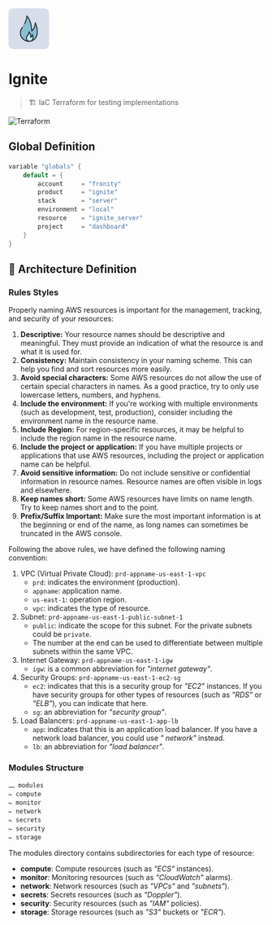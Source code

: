 <img src="./project/assets/logo.svg" alt="logo" width="80" />

# Ignite

> 🏗️ IaC Terraform for testing implementations

![Terraform](https://img.shields.io/badge/v1.5.X-ECEFF4?style=for-the-badge&logo=Terraform&logoColor=B48EAD)

## Global Definition

```GO
variable "globals" {  
	default = {  
        account     = "fronity"
        product     = "ignite"
        stack       = "server"
        environment = "local"
        resource    = "ignite_server"
        project     = "dashboard"
	}  
}
```

## 🦺 Architecture Definition

### Rules Styles

Properly naming AWS resources is important for the management, tracking, and security of your resources:

1. **Descriptive:** Your resource names should be descriptive and meaningful. They must provide an indication of what
   the resource is and what it is used for.
2. **Consistency:** Maintain consistency in your naming scheme. This can help you find and sort resources more easily.
3. **Avoid special characters:** Some AWS resources do not allow the use of certain special characters in names. As a
   good practice, try to only use lowercase letters, numbers, and hyphens.
4. **Include the environment:** If you're working with multiple environments (such as development, test, production),
   consider including the environment name in the resource name.
5. **Include Region:** For region-specific resources, it may be helpful to include the region name in the resource name.
6. **Include the project or application:** If you have multiple projects or applications that use AWS resources,
   including the project or application name can be helpful.
7. **Avoid sensitive information:** Do not include sensitive or confidential information in resource names. Resource
   names are often visible in logs and elsewhere.
8. **Keep names short:** Some AWS resources have limits on name length. Try to keep names short and to the point.
9. **Prefix/Suffix Important:** Make sure the most important information is at the beginning or end of the name, as long
   names can sometimes be truncated in the AWS console.

Following the above rules, we have defined the following naming convention:

1. VPC (Virtual Private Cloud): `prd-appname-us-east-1-vpc`
    - `prd`: indicates the environment (production).
    - `appname`: application name.
    - `us-east-1`: operation region.
    - `vpc`: indicates the type of resource.
2. Subnet: `prd-appname-us-east-1-public-subnet-1`
    - `public`: indicate the scope for this subnet. For the private subnets could be `private`.
    - The number at the end can be used to differentiate between multiple subnets within the same VPC.
3. Internet Gateway: `prd-appname-us-east-1-igw`
    - `igw`: is a common abbreviation for _"internet gateway"_.
4. Security Groups: `prd-appname-us-east-1-ec2-sg`
    - `ec2`: indicates that this is a security group for _"EC2"_ instances. If you have security groups for other types
      of resources (such as _"RDS"_ or _"ELB"_), you can indicate that here.
    - `sg`: an abbreviation for _"security group"_.
5. Load Balancers: `prd-appname-us-east-1-app-lb`
    - `app`: indicates that this is an application load balancer. If you have a network load balancer, you could use _"
      network"_ instead.
    - `lb`: an abbreviation for _"load balancer"_.

### Modules Structure

```MARKDOWN
⎼ modules
⌙ compute
⌙ monitor
⌙ network
⌙ secrets
⌙ security
⌙ storage
```

The modules directory contains subdirectories for each type of resource:

- **compute**: Compute resources (such as _"ECS"_ instances).
- **monitor**: Monitoring resources (such as _"CloudWatch"_ alarms).
- **network**: Network resources (such as _"VPCs"_ and _"subnets"_).
- **secrets**: Secrets resources (such as _"Doppler"_).
- **security**: Security resources (such as _"IAM"_ policies).
- **storage**: Storage resources (such as _"S3"_ buckets or _"ECR"_).
